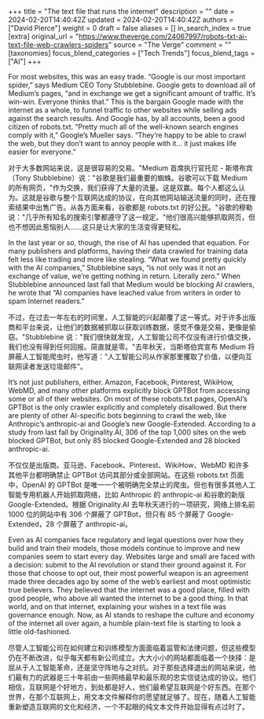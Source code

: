 +++
title = "The text file that runs the internet"
description = ""
date = 2024-02-20T14:40:42Z
updated = 2024-02-20T14:40:42Z
authors = ["David Pierce"]
weight = 0
draft = false
aliases = []
in_search_index = true
[extra]
original_url = "https://www.theverge.com/24067997/robots-txt-ai-text-file-web-crawlers-spiders"
source = "The Verge"
comment = ""
[taxonomies]
focus_blend_categories = ["Tech Trends"]
focus_blend_tags = ["AI"]
+++

For most websites, this was an easy trade. “Google is our most important spider,” says Medium CEO Tony Stubblebine. Google gets to download all of Medium’s pages, “and in exchange we get a significant amount of traffic. It’s win-win. Everyone thinks that.” This is the bargain Google made with the internet as a whole, to funnel traffic to other websites while selling ads against the search results. And Google has, by all accounts, been a good citizen of robots.txt. “Pretty much all of the well-known search engines comply with it,” Google’s Mueller says. “They’re happy to be able to crawl the web, but they don’t want to annoy people with it… it just makes life easier for everyone.”

对于大多数网站来说，这是很容易的交易。"Medium 首席执行官托尼 - 斯塔布宾（Tony Stubblebine）说："谷歌是我们最重要的蜘蛛。谷歌可以下载 Medium 的所有网页，"作为交换，我们获得了大量的流量。这是双赢。每个人都这么认为。这就是谷歌与整个互联网达成的协议，在向其他网站输送流量的同时，还在搜索结果中出售广告。从各方面来看，谷歌都是 robots.txt 的好公民。"谷歌的穆勒说："几乎所有知名的搜索引擎都遵守了这一规定。"他们很高兴能够抓取网页，但也不想因此惹恼别人......这只是让大家的生活变得更轻松。

In the last year or so, though, the rise of AI has upended that equation. For many publishers and platforms, having their data crawled for training data felt less like trading and more like stealing. “What we found pretty quickly with the AI companies,” Stubblebine says, “is not only was it not an exchange of value, we’re getting nothing in return. Literally zero.” When Stubblebine announced last fall that Medium would be blocking AI crawlers, he wrote that “AI companies have leached value from writers in order to spam Internet readers.”

不过，在过去一年左右的时间里，人工智能的兴起颠覆了这一等式。对于许多出版商和平台来说，让他们的数据被抓取以获取训练数据，感觉不像是交易，更像是偷窃。"Stubblebine 说："我们很快就发现，人工智能公司不仅没有进行价值交换，我们也没有得到任何回报。简直就是零。"去年秋天，当斯塔伯宾宣布 Medium 将屏蔽人工智能爬虫时，他写道："人工智能公司从作家那里攫取了价值，以便向互联网读者发送垃圾邮件"。

It’s not just publishers, either. Amazon, Facebook, Pinterest, WikiHow, WebMD, and many other platforms explicitly block GPTBot from accessing some or all of their websites. On most of these robots.txt pages, OpenAI’s GPTBot is the only crawler explicitly and completely disallowed. But there are plenty of other AI-specific bots beginning to crawl the web, like Anthropic’s anthropic-ai and Google’s new Google-Extended. According to a study from last fall by Originality.AI, 306 of the top 1,000 sites on the web blocked GPTBot, but only 85 blocked Google-Extended and 28 blocked anthropic-ai.

不仅仅是出版商。亚马逊、Facebook、Pinterest、WikiHow、WebMD 和许多其他平台都明确禁止 GPTBot 访问其部分或全部网站。在这些 robots.txt 页面中，OpenAI 的 GPTBot 是唯一一个被明确完全禁止的爬虫。但也有很多其他人工智能专用机器人开始抓取网络，比如 Anthropic 的 anthropic-ai 和谷歌的新版 Google-Extended。根据 Originality.AI 去年秋天进行的一项研究，网络上排名前 1000 位的网站中有 306 个屏蔽了 GPTBot，但只有 85 个屏蔽了 Google-Extended，28 个屏蔽了 anthropic-ai。

Even as AI companies face regulatory and legal questions over how they build and train their models, those models continue to improve and new companies seem to start every day. Websites large and small are faced with a decision: submit to the AI revolution or stand their ground against it. For those that choose to opt out, their most powerful weapon is an agreement made three decades ago by some of the web’s earliest and most optimistic true believers. They believed that the internet was a good place, filled with good people, who above all wanted the internet to be a good thing. In that world, and on that internet, explaining your wishes in a text file was governance enough. Now, as AI stands to reshape the culture and economy of the internet all over again, a humble plain-text file is starting to look a little old-fashioned.

尽管人工智能公司在如何建立和训练模型方面面临着监管和法律问题，但这些模型仍在不断改进，似乎每天都有新公司成立。大大小小的网站都面临着一个抉择：是屈从于人工智能革命，还是坚守阵地与之对抗。对于那些选择退出的网站来说，他们最有力的武器是三十年前由一些网络最早和最乐观的忠实信徒达成的协议。他们相信，互联网是个好地方，到处都是好人，他们最希望互联网是个好东西。在那个世界，在那个互联网上，用文本文件解释你的愿望就足够了。现在，随着人工智能重新塑造互联网的文化和经济，一个不起眼的纯文本文件开始显得有点过时了。
